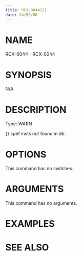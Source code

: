 ```yaml
---
title: RCX-0044(2)
date: 24/09/08
---
```


# NAME

RCX-0044 - RCX-0044

# SYNOPSIS

N/A.

# DESCRIPTION

Type: WARN

{} spef insts not found in db.

# OPTIONS

This command has no switches.

# ARGUMENTS

This command has no arguments.

# EXAMPLES

# SEE ALSO
